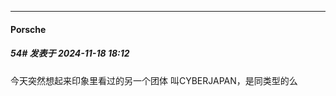 ﻿
*****

####  Porsche  
##### 54#       发表于 2024-11-18 18:12

今天突然想起来印象里看过的另一个团体
叫CYBERJAPAN，是同类型的么

